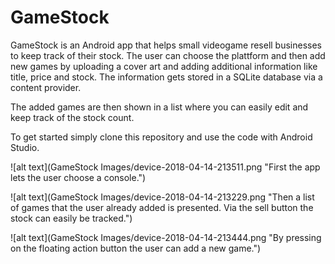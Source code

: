 # GameStock

GameStock is an Android app that helps small videogame resell businesses to keep track
of their stock. The user can choose the plattform and then add new games by uploading
a cover art and adding additional information like title, price and stock. The information
gets stored in a SQLite database via a content provider.

The added games are then shown in a list where you can easily edit and keep track of the stock count.

To get started simply clone this repository and use the code with Android Studio.


![alt text](GameStock Images/device-2018-04-14-213511.png "First the app lets the user choose a console.")

![alt text](GameStock Images/device-2018-04-14-213229.png "Then a list of games that the user already added is presented. Via the sell button the stock can easily be tracked.")

![alt text](GameStock Images/device-2018-04-14-213444.png "By pressing on the floating action button the user can add a new game.")
